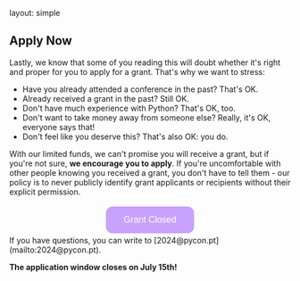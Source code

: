 layout: simple
## Apply Now

Lastly, we know that some of you reading this will doubt whether it's right and proper for you to apply for a grant. That's why we want to stress:

* Have you already attended a conference in the past? That's OK.
* Already received a grant in the past? Still OK.
* Don't have much experience with Python? That's OK, too.
* Don't want to take money away from someone else? Really, it's OK, everyone says that!
* Don't feel like you deserve this? That's also OK: you do.

With our limited funds, we can't promise you will receive a grant, but if you're not sure, **we encourage you to apply**. If you're uncomfortable with other people knowing you received a grant, you don't have to tell them - our policy is to never publicly identify grant applicants or recipients without their explicit permission.

<div style="text-align: center;">
    <a href="https://forms.gle/jXNL9fv9rX2cVCDB8" target="_blank">
        <button style="background-color: #9747ff; /* purple */
                       border: none;
                       color: white;
                       padding: 15px 32px;
                       text-align: center;
                       text-decoration: none;
                       display: inline-block;
                       font-size: 16px;
                       margin: 4px 2px;
                       cursor: not-allowed;
                       border-radius: 12px;
                       opacity: 0.5;" disabled>Grant Closed</button>
    </a>
</div>
If you have questions, you can write to [2024@pycon.pt](mailto:2024@pycon.pt).

**The application window closes on July 15th!**